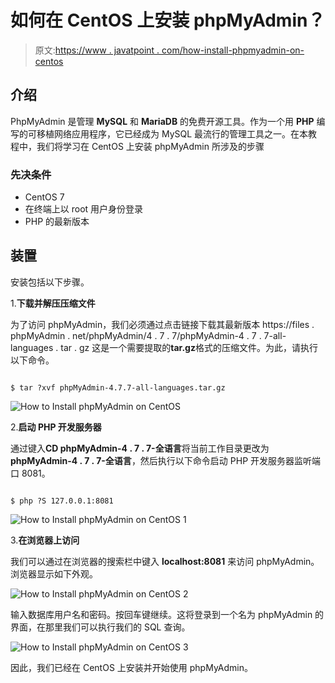 # 如何在 CentOS 上安装 phpMyAdmin？

> 原文:[https://www . javatpoint . com/how-install-phpmyadmin-on-centos](https://www.javatpoint.com/how-to-install-phpmyadmin-on-centos)

## 介绍

PhpMyAdmin 是管理 **MySQL** 和 **MariaDB** 的免费开源工具。作为一个用 **PHP** 编写的可移植网络应用程序，它已经成为 MySQL 最流行的管理工具之一。在本教程中，我们将学习在 CentOS 上安装 phpMyAdmin 所涉及的步骤

### 先决条件

*   CentOS 7
*   在终端上以 root 用户身份登录
*   PHP 的最新版本

## 装置

安装包括以下步骤。

1.**下载并解压压缩文件**

为了访问 phpMyAdmin，我们必须通过点击链接下载其最新版本 https://files . phpMyAdmin . net/phpMyAdmin/4 . 7 . 7/phpMyAdmin-4 . 7 . 7-all-languages . tar . gz 这是一个需要提取的**tar.gz**格式的压缩文件。为此，请执行以下命令。

```

$ tar ?xvf phpMyAdmin-4.7.7-all-languages.tar.gz 

```

![How to Install phpMyAdmin on CentOS](../Images/95652a4688a142b1763ed9c156cc43f4.png)

2.**启动 PHP 开发服务器**

通过键入**CD phpMyAdmin-4 . 7 . 7-全语言**将当前工作目录更改为**phpMyAdmin-4 . 7 . 7-全语言**，然后执行以下命令启动 PHP 开发服务器监听端口 8081。

```

$ php ?S 127.0.0.1:8081

```

![How to Install phpMyAdmin on CentOS 1](../Images/e183cc1396b9c92633c9d58244b0d5e3.png)

3.**在浏览器上访问**

我们可以通过在浏览器的搜索栏中键入 **localhost:8081** 来访问 phpMyAdmin。浏览器显示如下外观。

![How to Install phpMyAdmin on CentOS 2](../Images/5396e1702e4e75188ede32e13420829c.png)

输入数据库用户名和密码。按回车键继续。这将登录到一个名为 phpMyAdmin 的界面，在那里我们可以执行我们的 SQL 查询。

![How to Install phpMyAdmin on CentOS 3](../Images/2a435395bec38510dbf0d2ead0bfe9ff.png)

因此，我们已经在 CentOS 上安装并开始使用 phpMyAdmin。